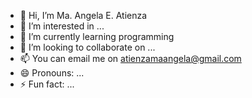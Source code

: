 - 👋 Hi, I’m Ma. Angela E. Atienza
- 👀 I’m interested in ...
- 🌱 I’m currently learning programming 
- 💞️ I’m looking to collaborate on ...
- 📫 You can email me on atienzamaangela@gmail.com
- 😄 Pronouns: ...
- ⚡ Fun fact: ...

<!---
atienzamaan/atienzamaan is a ✨ special ✨ repository because its `README.md` (this file) appears on your GitHub profile.
You can click the Preview link to take a look at your changes.
--->
